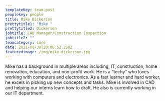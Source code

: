 ```yaml
---
templateKey: team-post
peoplekey: people
title: Mike Dickerson
prettytitle1: "Mike "
prettytitle2: Dickerson
jobtitle: CAD Manager/Construction Inspection
jobtitle2: ""
teamcategory: core
date: 2021-06-30T20:06:52.258Z
featuredimage: /img/mike-dickerson.jpg
---
```


Mike has a background in multiple areas including, IT, construction, home renovation, education, and non-profit work. He is a “techy” who loves working with computers and electronics. As a fast learner and hard worker, he excels in picking up new concepts and tasks. Mike is involved in CAD and helping our interns learn how to draft. He also is currently working in our IT department.
